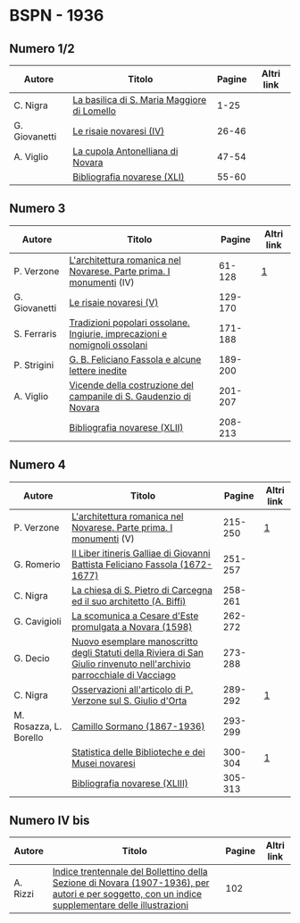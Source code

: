 # BSPN - 1936

## Numero 1/2

| Autore        | Titolo                                                                                           | Pagine | Altri link |
|---------------|--------------------------------------------------------------------------------------------------|--------|------------|
| C. Nigra      | [La basilica di S. Maria Maggiore di Lomello](https://en.calameo.com/read/007260735abd0fd899135) | 1-25   |            |
| G. Giovanetti | [Le risaie novaresi (IV)](https://en.calameo.com/read/007260735abd0fd899135)                     | 26-46  |            |
| A. Viglio     | [La cupola Antonelliana di Novara](https://en.calameo.com/read/007260735abd0fd899135)            | 47-54  |            |
|               | [Bibliografia novarese (XLI)](https://en.calameo.com/read/007260735abd0fd899135)                 | 55-60  |            |

## Numero 3

| Autore        | Titolo                                                                                                                         | Pagine  | Altri link                                             |
|---------------|--------------------------------------------------------------------------------------------------------------------------------|---------|--------------------------------------------------------|
| P. Verzone    | [L'architettura romanica nel Novarese. Parte prima. I monumenti](http://www.ssno.it/BSPNo/bspn_aromnov.html#XXX1) (IV)         | 61-128  | [1](https://en.calameo.com/read/007260735b2a572d39c51) |
| G. Giovanetti | [Le risaie novaresi (V)](https://en.calameo.com/read/007260735b2a572d39c51)                                                    | 129-170 |                                                        |
| S. Ferraris   | [Tradizioni popolari ossolane. Ingiurie, imprecazioni e nomignoli ossolani](https://en.calameo.com/read/007260735b2a572d39c51) | 171-188 |                                                        |
| P. Strigini   | [G. B. Feliciano Fassola e alcune lettere inedite](https://en.calameo.com/read/007260735b2a572d39c51)                          | 189-200 |                                                        |
| A. Viglio     | [Vicende della costruzione del campanile di S. Gaudenzio di Novara](https://en.calameo.com/read/007260735b2a572d39c51)         | 201-207 |                                                        |
|               | [Bibliografia novarese (XLII)](https://en.calameo.com/read/007260735b2a572d39c51)                                              | 208-213 |                                                        |

## Numero 4

| Autore                 | Titolo                                                                                                                                                                      | Pagine  | Altri link                                             |
|------------------------|-----------------------------------------------------------------------------------------------------------------------------------------------------------------------------|---------|--------------------------------------------------------|
| P. Verzone             | [L'architettura romanica nel Novarese. Parte prima. I monumenti](http://www.ssno.it/BSPNo/bspn_aromnov.html#XXX2) (V)                                                       | 215-250 | [1](https://en.calameo.com/read/0072607356d126fee99c1) |
| G. Romerio             | [Il Liber itineris Galliae di Giovanni Battista Feliciano Fassola (1672-1677)](https://en.calameo.com/read/0072607356d126fee99c1)                                           | 251-257 |                                                        |
| C. Nigra               | [La chiesa di S. Pietro di Carcegna ed il suo architetto (A. Biffi)](https://en.calameo.com/read/0072607356d126fee99c1)                                                     | 258-261 |                                                        |
| G. Cavigioli           | [La scomunica a Cesare d'Este promulgata a Novara (1598)](https://en.calameo.com/read/0072607356d126fee99c1)                                                                | 262-272 |                                                        |
| G. Decio               | [Nuovo esemplare manoscritto degli Statuti della Riviera di San Giulio rinvenuto nell'archivio parrocchiale di Vacciago](https://en.calameo.com/read/0072607356d126fee99c1) | 273-288 |                                                        |
| C. Nigra               | [Osservazioni all'articolo di P. Verzone sul S. Giulio d'Orta](http://www.ssno.it/BSPNo/bspn_aromnov.html#nigra)                                                            | 289-292 | [1](https://en.calameo.com/read/0072607356d126fee99c1) |
| M. Rosazza, L. Borello | [Camillo Sormano (1867-1936)](https://en.calameo.com/read/0072607356d126fee99c1)                                                                                            | 293-299 |                                                        |
|                        | [Statistica delle Biblioteche e dei Musei novaresi](http://www.ssno.it/BSPNo/bspn_not36.html#364)                                                                           | 300-304 | [1](https://en.calameo.com/read/0072607356d126fee99c1) |
|                        | [Bibliografia novarese (XLIII)](https://en.calameo.com/read/0072607356d126fee99c1)                                                                                          | 305-313 |                                                        |

## Numero IV bis

| Autore   | Titolo                                                                                                                                                                                                 | Pagine | Altri link |
|----------|--------------------------------------------------------------------------------------------------------------------------------------------------------------------------------------------------------|--------|------------|
| A. Rizzi | [Indice trentennale del Bollettino della Sezione di Novara (1907-1936), per autori e per soggetto, con un indice supplementare delle illustrazioni](https://en.calameo.com/read/007260735b2cb024e457a) | 102    |            |
